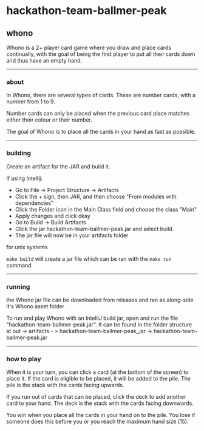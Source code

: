 # hackathon-team-ballmer-peak

## whono  
Whono is a 2+ player card game where you draw and place cards continually, with the goal of being the first player to put all their cards down and thus have an empty hand.
--- ---
### about 
In Whono, there are several types of cards. These are number cards, with a number from 1 to 9.

Number cards can only be placed when the previous card place matches either their colour or their number.

The goal of Whono is to place all the cards in your hand as fast as possible.
--- ---
### building
Create an artifact for the JAR and build it.

If using Intellij:
- Go to File -> Project Structure -> Artifacts
- Click the + sign, then JAR, and then choose "From modules with dependencies"
- Click the Folder icon in the Main Class field and choose the class "Main"
- Apply changes and click okay
- Go to Build -> Build Artifacts
- Click the jar hackathon-team-ballmer-peak.jar and select build.
- The jar file will now be in your artifacts folder

for unix systems 

`make build` will create a jar file which can be ran with the
`make run` command

--- ---
### running 
the Whono jar file can be downloaded from releases and ran as along-side it's Whono asset folder

To run and play Whono with an IntelliJ build jar, open and run the file "hackathon-team-ballmer-peak.jar".
It can be found in the folder structure at out -> artifacts - > hackathon-team-ballmer-peak_jar -> hackathon-team-ballmer-peak.jar

--- --- 
### how to play
When it is your turn, you can click a card (at the bottom of the screen) to place it. If the card is eligible to be placed, it will be added to the pile. The pile is the stack with the cards facing upwards.

If you run out of cards that can be placed, click the deck to add another card to your hand. The deck is the stack with the cards facing downwards.

You win when you place all the cards in your hand on to the pile. You lose if someone does this before you or you reach the maximum hand size (15).
